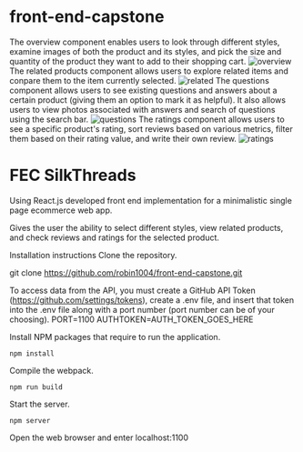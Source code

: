 # front-end-capstone
The overview component enables users to look through different styles, examine images of both the product and its styles, and pick the size and quantity of the product they want to add to their shopping cart.
![overview](https://user-images.githubusercontent.com/24445744/218268059-d9c008a2-3db2-469a-a64a-6c8d7be2271b.gif)
The related products component allows users to explore related items and conpare them to the item currently selected.
![related](https://user-images.githubusercontent.com/24445744/218268070-c3bf9a08-327d-4110-bb34-f46c6d19f602.gif)
The questions component allows users to see existing questions and answers about a certain product (giving them an option to mark it as helpful). It also allows users to view photos associated with answers and search of questions using the search bar.
![questions](https://user-images.githubusercontent.com/24445744/218268066-7d7efab1-f44b-469a-b93e-dfdffbd910b6.gif)
The ratings component allows users to see a specific product's rating, sort reviews based on various metrics, filter them based on their rating value, and write their own review.
![ratings](https://user-images.githubusercontent.com/24445744/218268068-7c07ebb3-a340-4a94-92ee-389a76026065.gif)


# FEC SilkThreads

Using React.js developed front end implementation for a minimalistic single page ecommerce web app.

Gives the user the ability to select different styles, view related products, and check reviews and ratings for the selected product.

Installation instructions
Clone the repository.

git clone https://github.com/robin1004/front-end-capstone.git

To access data from the API, you must create a GitHub API Token (https://github.com/settings/tokens), create a .env file, and insert that token into the .env file along with a port number (port number can be of your choosing).
PORT=1100
AUTHTOKEN=AUTH_TOKEN_GOES_HERE

Install NPM packages that require to run the application.

`npm install`

Compile the webpack.

`npm run build`

Start the server.

`npm server`

Open the web browser and enter localhost:1100
